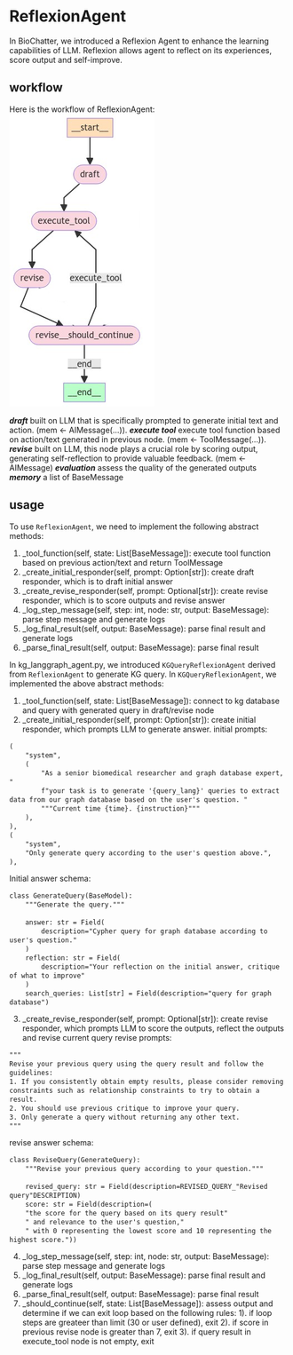# ReflexionAgent

In BioChatter, we introduced a Reflexion Agent to enhance the learning capabilities of LLM. Reflexion allows agent to reflect on its experiences, score output and self-improve.

## workflow
Here is the workflow of ReflexionAgent:
![ReflexionAgent workflow](images/reflexion-agent.png)

***draft*** built on LLM that is specifically prompted to generate initial text and action. (mem <- AIMessage(...)).
***execute tool*** execute tool function based on action/text generated in previous node. (mem <- ToolMessage(...)).
***revise*** built on LLM, this node plays a crucial role by scoring output, generating self-reflection to provide valuable feedback. (mem <- AIMessage)
***evaluation*** assess the quality of the generated outputs
***memory*** a list of BaseMessage

## usage
To use `ReflexionAgent`, we need to implement the following abstract methods:
1. _tool_function(self, state: List[BaseMessage]): 
execute tool function based on previous action/text and return ToolMessage
2. _create_initial_responder(self, prompt: Option[str]):
create draft responder, which is to draft initial answer
3. _create_revise_responder(self, prompt: Optional[str]):
create revise responder, which is to score outputs and revise answer
4. _log_step_message(self, step: int, node: str, output: BaseMessage):
parse step message and generate logs
5. _log_final_result(self, output: BaseMessage):
parse final result and generate logs
6. _parse_final_result(self, output: BaseMessage):
parse final result

In kg_langgraph_agent.py, we introduced `KGQueryReflexionAgent` derived from `ReflexionAgent` to generate KG query. In `KGQueryReflexionAgent`, we implemented the above abstract methods:
1. _tool_function(self, state: List[BaseMessage]): 
connect to kg database and query with generated query in draft/revise node
2. _create_initial_responder(self, prompt: Option[str]):
create initial responder, which prompts LLM to generate answer.
initial prompts:
```
(
    "system",
    (
        "As a senior biomedical researcher and graph database expert, "
        f"your task is to generate '{query_lang}' queries to extract data from our graph database based on the user's question. "
        """Current time {time}. {instruction}"""
    ),
),
(
    "system",
    "Only generate query according to the user's question above.",
),
```
Initial answer schema:
```
class GenerateQuery(BaseModel):
    """Generate the query."""

    answer: str = Field(
        description="Cypher query for graph database according to user's question."
    )
    reflection: str = Field(
        description="Your reflection on the initial answer, critique of what to improve"
    )
    search_queries: List[str] = Field(description="query for graph database")
```
3. _create_revise_responder(self, prompt: Optional[str]):
create revise responder, which prompts LLM to score the outputs, reflect the outputs and revise current query
revise prompts:
```
"""
Revise your previous query using the query result and follow the guidelines:
1. If you consistently obtain empty results, please consider removing constraints such as relationship constraints to try to obtain a result.
2. You should use previous critique to improve your query.
3. Only generate a query without returning any other text.
"""
```
revise answer schema:
```
class ReviseQuery(GenerateQuery):
    """Revise your previous query according to your question."""

    revised_query: str = Field(description=REVISED_QUERY_"Revised query"DESCRIPTION)
    score: str = Field(description=(
    "the score for the query based on its query result"
    " and relevance to the user's question,"
    " with 0 representing the lowest score and 10 representing the highest score."))
```
4. _log_step_message(self, step: int, node: str, output: BaseMessage):
parse step message and generate logs
5. _log_final_result(self, output: BaseMessage):
parse final result and generate logs
6. _parse_final_result(self, output: BaseMessage):
parse final result
7. _should_continue(self, state: List[BaseMessage]):
assess output and determine if we can exit loop based on the following rules:
  1). if loop steps are greateer than limit (30 or user defined), exit
  2). if score in previous revise node is greater than 7, exit
  3). if query result in execute_tool node is not empty, exit
